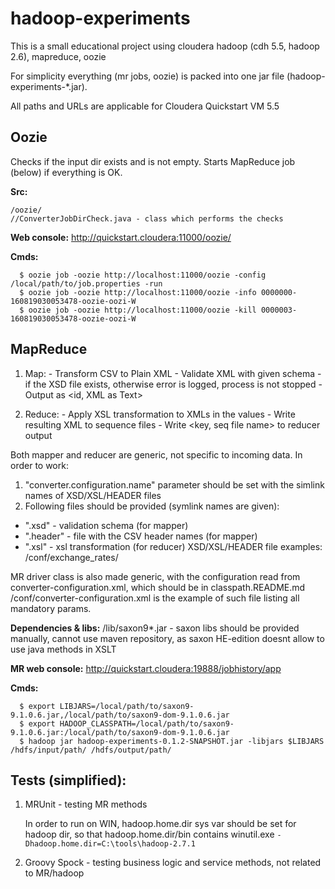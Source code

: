 # hadoop-experiments

This is a small educational project using cloudera hadoop (cdh 5.5, hadoop 2.6), mapreduce, oozie

For simplicity everything (mr jobs, oozie) is packed into one jar file (hadoop-experiments-*.jar).

All paths and URLs are applicable for Cloudera Quickstart VM 5.5

## Oozie

  Checks if the input dir exists and is not empty. Starts MapReduce job (below) if everything is OK.

  **Src:**
```
/oozie/
//ConverterJobDirCheck.java - class which performs the checks
```

  **Web console:** http://quickstart.cloudera:11000/oozie/

  **Cmds:**
```
  $ oozie job -oozie http://localhost:11000/oozie -config /local/path/to/job.properties -run
  $ oozie job -oozie http://localhost:11000/oozie -info 0000000-160819030053478-oozie-oozi-W
  $ oozie job -oozie http://localhost:11000/oozie -kill 0000003-160819030053478-oozie-oozi-W
```

## MapReduce

  1. Map:
    - Transform CSV to Plain XML 
    - Validate XML with given schema - if the XSD file exists, otherwise error is logged, process is not stopped
    - Output as <id, XML as Text>

  2. Reduce:
    - Apply XSL transformation to XMLs in the values
    - Write resulting XML to sequence files
    - Write <key, seq file name> to reducer output

Both mapper and reducer are generic, not specific to incoming data. In order to work:
  1. "converter.configuration.name" parameter should be set with the simlink names of XSD/XSL/HEADER files
  2. Following files should be provided (symlink names are given):
   - "<conf name>.xsd" - validation schema (for mapper)
   - "<conf name>.header" - file with the CSV header names (for mapper)
   - "<conf name>.xsl" - xsl transformation (for reducer)
   XSD/XSL/HEADER file examples: /conf/exchange_rates/

MR driver class is also made generic, with the configuration read from converter-configuration.xml, which should be in classpath.README.md
/conf/converter-configuration.xml is the example of such file listing all mandatory params.
   
  **Dependencies & libs:**
  /lib/saxon9*.jar - saxon libs should be provided manually, cannot use maven repository, as saxon HE-edition doesnt allow to use java methods in XSLT

  **MR web console:** http://quickstart.cloudera:19888/jobhistory/app
  
  **Cmds:**
```
  $ export LIBJARS=/local/path/to/saxon9-9.1.0.6.jar,/local/path/to/saxon9-dom-9.1.0.6.jar
  $ export HADOOP_CLASSPATH=/local/path/to/saxon9-9.1.0.6.jar:/local/path/to/saxon9-dom-9.1.0.6.jar
  $ hadoop jar hadoop-experiments-0.1.2-SNAPSHOT.jar -libjars $LIBJARS  /hdfs/input/path/ /hdfs/output/path/
```

## Tests (simplified):
 1. MRUnit - testing MR methods

    In order to run on WIN, hadoop.home.dir sys var should be set for hadoop dir, so that hadoop.home.dir/bin contains winutil.exe
    `-Dhadoop.home.dir=C:\tools\hadoop-2.7.1`
    
 2. Groovy Spock - testing business logic and service methods, not related to MR/hadoop 
